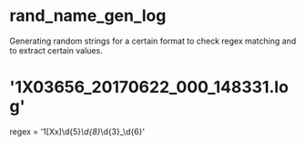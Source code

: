 # rand_name_gen_log
Generating random strings for a certain format to check regex matching and to extract certain values. 

 # '1X03656_20170622_000_148331.log'
 regex = '1[Xx]\d{5}_\d{8}_\d{3}_\d{6}'
 
